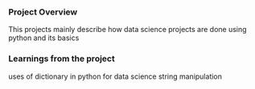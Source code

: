 ### Project Overview

 This projects mainly describe how data science projects are done using python and its basics


### Learnings from the project

 uses of dictionary in python for data science
string manipulation



